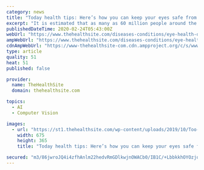 ```yaml
---
category: news
title: "Today health tips: Here’s how you can keep your eyes safe from computer vision syndrome"
excerpt: "It is estimated that as many as 60 million people around the world suffer from Computer Vision Syndrome (CVS). Also called digital eye strain, it is a group of eye and vision-related problems that result from prolonged computer, tablet, e-reader and cell ..."
publishedDateTime: 2020-02-24T05:43:00Z
webUrl: "https://www.thehealthsite.com/diseases-conditions/eye-health-diseases-conditions/today-health-tips-heres-how-you-can-keep-your-eyes-safe-from-computer-vision-syndrome-728881/"
ampWebUrl: "https://www.thehealthsite.com/diseases-conditions/eye-health-diseases-conditions/today-health-tips-heres-how-you-can-keep-your-eyes-safe-from-computer-vision-syndrome-728881/amp/"
cdnAmpWebUrl: "https://www-thehealthsite-com.cdn.ampproject.org/c/s/www.thehealthsite.com/diseases-conditions/eye-health-diseases-conditions/today-health-tips-heres-how-you-can-keep-your-eyes-safe-from-computer-vision-syndrome-728881/amp/"
type: article
quality: 51
heat: 51
published: false

provider:
  name: TheHealthSite
  domain: thehealthsite.com

topics:
  - AI
  - Computer Vision

images:
  - url: "https://st1.thehealthsite.com/wp-content/uploads/2019/10/Too-Much-Screen-Time.jpg"
    width: 675
    height: 365
    title: "Today health tips: Here’s how you can keep your eyes safe from computer vision syndrome"

secured: "m3/86jwroJQ4i4zfhAnlm22hedvRmGDlkwjnOWACb0/IB1C/+LbbkkhOYOzjqP5Hphp8XHUZfVMRjqkqFLOGmqxTvrzq75JF/BeAQ80KLNjekIveTwc35sW938/Myk0lK61iyr4K44UiDMFoVVQ+Wk0x6vHwbt+/MI/AOBBZvqQAkuy8g13sHaunggJsPC86IHQlENK1DjiimpfnUfNH+2TakJzmTx1ZNcT3pIU85kOnTE1IGBuuSbnIRtxlT3oU/NHtTbJmc9p+thOlSAz2dffgjP+9qzMGcoD/w2ree8tNyaYHux0VYKjFknZaeoaJ;qIu/r08ka8Z2S6NI7qX7NQ=="
---
```


